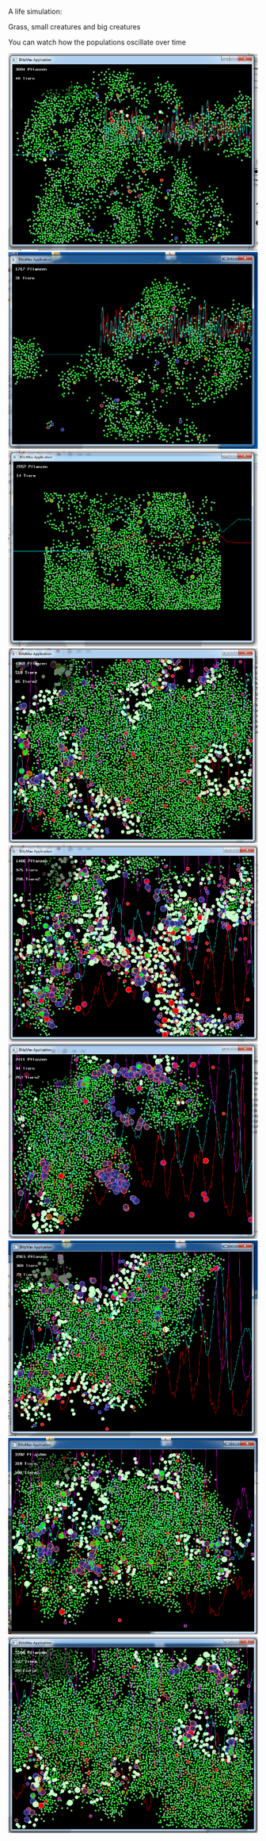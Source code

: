 A life simulation:

Grass, small creatures and big creatures

You can watch how the populations oscillate over time

![alt tag](https://github.com/eme64/Hobby-Projects-Archive/blob/master/BlitzMax%20Projects/Simulations/fressen%20und%20gefressen%20werden/prt%20sc_1.png?raw=true "fugw")
![alt tag](https://github.com/eme64/Hobby-Projects-Archive/blob/master/BlitzMax%20Projects/Simulations/fressen%20und%20gefressen%20werden/prt%20sc_2.png?raw=true "fugw")
![alt tag](https://github.com/eme64/Hobby-Projects-Archive/blob/master/BlitzMax%20Projects/Simulations/fressen%20und%20gefressen%20werden/prt%20sc_3.png?raw=true "fugw")
![alt tag](https://github.com/eme64/Hobby-Projects-Archive/blob/master/BlitzMax%20Projects/Simulations/fressen%20und%20gefressen%20werden/prt%20sc_4.png?raw=true "fugw")
![alt tag](https://github.com/eme64/Hobby-Projects-Archive/blob/master/BlitzMax%20Projects/Simulations/fressen%20und%20gefressen%20werden/prt%20sc_5.png?raw=true "fugw")
![alt tag](https://github.com/eme64/Hobby-Projects-Archive/blob/master/BlitzMax%20Projects/Simulations/fressen%20und%20gefressen%20werden/prt%20sc_6.png?raw=true "fugw")
![alt tag](https://github.com/eme64/Hobby-Projects-Archive/blob/master/BlitzMax%20Projects/Simulations/fressen%20und%20gefressen%20werden/prt%20sc_7.png?raw=true "fugw")
![alt tag](https://github.com/eme64/Hobby-Projects-Archive/blob/master/BlitzMax%20Projects/Simulations/fressen%20und%20gefressen%20werden/prt%20sc_8.png?raw=true "fugw")
![alt tag](https://github.com/eme64/Hobby-Projects-Archive/blob/master/BlitzMax%20Projects/Simulations/fressen%20und%20gefressen%20werden/prt%20sc_9.png?raw=true "fugw")
